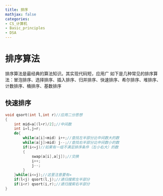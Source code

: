 ```yaml
---
title: 排序
mathjax: false
categories:
- CS_计算机
- Basic_principles
- DSA
---
```


# 排序算法
排序算法是最经典的算法知识。其实现代码短，应用广
如下是几种常见的排序算法：冒泡排序、选择排序、插入排序、归并排序、快速排序、希尔排序、堆排序、计数排序、桶排序、基数排序

<!--more-->

## 快速排序
```c++
void qsort(int l,int r)//应用二分思想
{
    int mid=a[(l+r)/2];//中间数
    int i=l,j=r;
    do{
        while(a[i]<mid) i++;//查找左半部分比中间数大的数
        while(a[j]>mid) j--;//查找右半部分比中间数小的数
        if(i<=j)//如果有一组不满足排序条件（左小右大）的数
        {
            swap(a[i],a[j]);//交换
            i++;
            j--;
        }
    }while(i<=j);//这里注意要有=
    if(l<j) qsort(l,j);//递归搜索左半部分
    if(i<r) qsort(i,r);//递归搜索右半部分
}
```